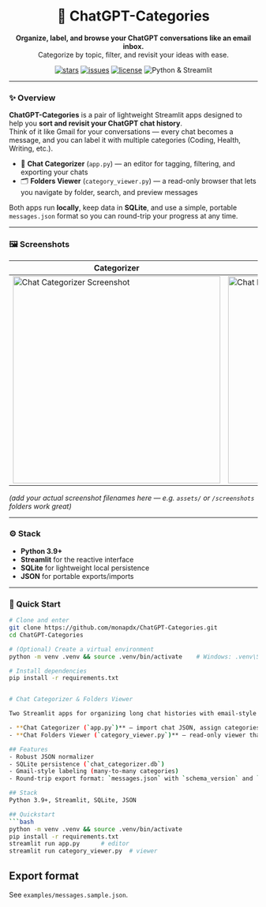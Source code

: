 <h1 align="center">📁 ChatGPT-Categories</h1>
<p align="center">
  <b>Organize, label, and browse your ChatGPT conversations like an email inbox.</b><br>
  Categorize by topic, filter, and revisit your ideas with ease.
</p>

<p align="center">
  <a href="https://github.com/monapdx/ChatGPT-Categories/stargazers"><img src="https://img.shields.io/github/stars/monapdx/ChatGPT-Categories?style=flat-square&color=gold" alt="stars"></a>
  <a href="https://github.com/monapdx/ChatGPT-Categories/issues"><img src="https://img.shields.io/github/issues/monapdx/ChatGPT-Categories?style=flat-square" alt="issues"></a>
  <a href="https://github.com/monapdx/ChatGPT-Categories/blob/main/LICENSE"><img src="https://img.shields.io/github/license/monapdx/ChatGPT-Categories?style=flat-square&color=blue" alt="license"></a>
  <img src="https://img.shields.io/badge/built%20with-Python%20%26%20Streamlit-3776AB?style=flat-square&logo=python&logoColor=white" alt="Python & Streamlit">
</p>

---

### ✨ Overview
**ChatGPT-Categories** is a pair of lightweight Streamlit apps designed to help you **sort and revisit your ChatGPT chat history**.  
Think of it like Gmail for your conversations — every chat becomes a message, and you can label it with multiple categories (Coding, Health, Writing, etc.).  

- 🧭 **Chat Categorizer** (`app.py`) — an editor for tagging, filtering, and exporting your chats  
- 🗂️ **Folders Viewer** (`category_viewer.py`) — a read-only browser that lets you navigate by folder, search, and preview messages  

Both apps run **locally**, keep data in **SQLite**, and use a simple, portable `messages.json` format so you can round-trip your progress at any time.

---

### 🖼️ Screenshots

| Categorizer | Folders Viewer |
|--------------|----------------|
| <img src="[assets/screenshots/chat-categories.png](https://raw.githubusercontent.com/monapdx/ChatGPT-Categories/refs/heads/main/assets/screenshots/chat-categories.png)" width="420" alt="Chat Categorizer Screenshot"> | <img src="[assets/screenshots/chat-folders-viewer.png](https://raw.githubusercontent.com/monapdx/ChatGPT-Categories/refs/heads/main/assets/screenshots/chat-folders-viewer.png)" width="420" alt="Chat Folders Viewer Screenshot"> |

*(add your actual screenshot filenames here — e.g. `assets/` or `/screenshots` folders work great)*

---

### ⚙️ Stack
- **Python 3.9+**
- **Streamlit** for the reactive interface  
- **SQLite** for lightweight local persistence  
- **JSON** for portable exports/imports  

---

### 🚀 Quick Start
```bash
# Clone and enter
git clone https://github.com/monapdx/ChatGPT-Categories.git
cd ChatGPT-Categories

# (Optional) Create a virtual environment
python -m venv .venv && source .venv/bin/activate    # Windows: .venv\Scripts\activate

# Install dependencies
pip install -r requirements.txt


# Chat Categorizer & Folders Viewer

Two Streamlit apps for organizing long chat histories with email‑style labels and browsing them like folders.

- **Chat Categorizer (`app.py`)** — import chat JSON, assign categories with checkboxes, filter/search/sort, and export back to a portable `messages.json`. Supports **round‑tripping**: re‑import the same file later and keep working (additive merge).
- **Chat Folders Viewer (`category_viewer.py`)** — read‑only viewer that treats categories as folders in a left nav and shows conversations on the right. Search, AND/OR category filters, pagination, and export of filtered subsets.

## Features
- Robust JSON normalizer
- SQLite persistence (`chat_categorizer.db`)
- Gmail‑style labeling (many‑to‑many categories)
- Round‑trip export format: `messages.json` with `schema_version` and `exported_at`

## Stack
Python 3.9+, Streamlit, SQLite, JSON

## Quickstart
```bash
python -m venv .venv && source .venv/bin/activate
pip install -r requirements.txt
streamlit run app.py      # editor
streamlit run category_viewer.py  # viewer
```

## Export format
See `examples/messages.sample.json`.

